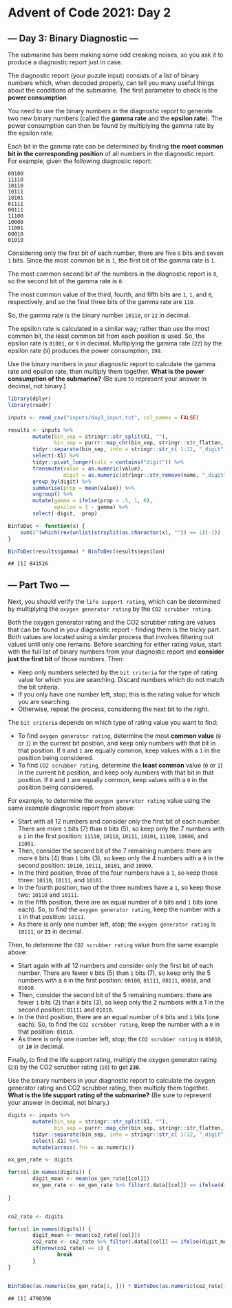 Advent of Code 2021: Day 2
================

## **— Day 3: Binary Diagnostic —**

The submarine has been making some odd creaking noises, so you ask it to
produce a diagnostic report just in case.

The diagnostic report (your puzzle input) consists of a list of binary
numbers which, when decoded properly, can tell you many useful things
about the conditions of the submarine. The first parameter to check is
the **power consumption**.

You need to use the binary numbers in the diagnostic report to generate
two new binary numbers (called the **gamma rate** and the **epsilon
rate**). The power consumption can then be found by multiplying the
gamma rate by the epsilon rate.

Each bit in the gamma rate can be determined by finding **the most
common bit in the corresponding position** of all numbers in the
diagnostic report. For example, given the following diagnostic report:

    00100
    11110
    10110
    10111
    10101
    01111
    00111
    11100
    10000
    11001
    00010
    01010

Considering only the first bit of each number, there are five `0` bits
and seven `1` bits. Since the most common bit is `1`, the first bit of
the gamma rate is `1`.

The most common second bit of the numbers in the diagnostic report is
`0`, so the second bit of the gamma rate is `0`.

The most common value of the third, fourth, and fifth bits are `1`, `1`,
and `0`, respectively, and so the final three bits of the gamma rate are
`110`.

So, the gamma rate is the binary number `10110`, or `22` in decimal.

The epsilon rate is calculated in a similar way; rather than use the
most common bit, the least common bit from each position is used. So,
the epsilon rate is `01001`, or `9` in decimal. Multiplying the gamma
rate (`22`) by the epsilon rate (`9`) produces the power consumption,
`198`.

Use the binary numbers in your diagnostic report to calculate the gamma
rate and epsilon rate, then multiply them together. **What is the power
consumption of the submarine?** (Be sure to represent your answer in
decimal, not binary.)

``` r
library(dplyr)
library(readr)

inputs <- read_csv("inputs/day3_input.txt", col_names = FALSE) 

results <- inputs %>% 
        mutate(bin_sep = stringr::str_split(X1, ""),
               bin_sep = purrr::map_chr(bin_sep, stringr::str_flatten, collapse = " ")) %>% 
        tidyr::separate(bin_sep, into = stringr::str_c( 1:12, "_digit")) %>% 
        select(-X1) %>% 
        tidyr::pivot_longer(cols = contains("digit")) %>% 
        transmute(value = as.numeric(value), 
                  digit = as.numeric(stringr::str_remove(name, "_digit"))) %>% 
        group_by(digit) %>% 
        summarise(prop = mean(value)) %>% 
        ungroup() %>% 
        mutate(gamma = ifelse(prop > .5, 1, 0), 
               epsilon = 1 - gamma) %>% 
        select(-digit, -prop)

BinToDec <- function(x) {
    sum(2^(which(rev(unlist(strsplit(as.character(x), "")) == 1))-1))
}

BinToDec(results$gamma) * BinToDec(results$epsilon)
```

    ## [1] 841526

## **— Part Two —**

Next, you should verify the `life support rating`, which can be
determined by multiplying the `oxygen generator rating` by the
`CO2 scrubber rating`.

Both the oxygen generator rating and the CO2 scrubber rating are values
that can be found in your diagnostic report - finding them is the tricky
part. Both values are located using a similar process that involves
filtering out values until only one remains. Before searching for either
rating value, start with the full list of binary numbers from your
diagnostic report and **consider just the first bit** of those numbers.
Then:

-   Keep only numbers selected by the `bit criteria` for the type of
    rating value for which you are searching. Discard numbers which do
    not match the bit criteria.
-   If you only have one number left, stop; this is the rating value for
    which you are searching.
-   Otherwise, repeat the process, considering the next bit to the
    right.

The `bit criteria` depends on which type of rating value you want to
find:

-   To find `oxygen generator rating`, determine the most **common
    value** (`0` or `1`) in the current bit position, and keep only
    numbers with that bit in that position. If `0` and `1` are equally
    common, keep values with a `1` in the position being considered.
-   To find `CO2 scrubber rating`, determine the **least common** value
    (`0` or `1`) in the current bit position, and keep only numbers with
    that bit in that position. If `0` and `1` are equally common, keep
    values with a `0` in the position being considered.

For example, to determine the `oxygen generator rating` value using the
same example diagnostic report from above:

-   Start with all 12 numbers and consider only the first bit of each
    number. There are more `1` bits (7) than `0` bits (5), so keep only
    the 7 numbers with a `1` in the first position: `11110`, `10110`,
    `10111`, `10101`, `11100`, `10000`, and `11001`.
-   Then, consider the second bit of the 7 remaining numbers: there are
    more `0` bits (4) than `1` bits (3), so keep only the 4 numbers with
    a `0` in the second position: `10110`, `10111`, `10101`, and
    `10000`.
-   In the third position, three of the four numbers have a `1`, so keep
    those three: `10110`, `10111`, and `10101`.
-   In the fourth position, two of the three numbers have a `1`, so keep
    those two: `10110` and `10111`.
-   In the fifth position, there are an equal number of `0` bits and `1`
    bits (one each). So, to find the `oxygen generator rating`, keep the
    number with a `1` in that position: `10111`.
-   As there is only one number left, stop; the
    `oxygen generator rating` is `10111`, or **`23`** in decimal.

Then, to determine the `CO2 scrubber rating` value from the same example
above:

-   Start again with all 12 numbers and consider only the first bit of
    each number. There are fewer `0` bits (5) than `1` bits (7), so keep
    only the 5 numbers with a `0` in the first position: `00100`,
    `01111`, `00111`, `00010`, and `01010`.
-   Then, consider the second bit of the 5 remaining numbers: there are
    fewer `1` bits (2) than `0` bits (3), so keep only the 2 numbers
    with a 1 in the second position: `01111` and `01010`.
-   In the third position, there are an equal number of `0` bits and `1`
    bits (one each). So, to find the `CO2 scrubber rating`, keep the
    number with a `0` in that position: `01010`.
-   As there is only one number left, stop; the `CO2 scrubber rating` is
    `01010`, or **`10`** in decimal.

Finally, to find the life support rating, multiply the oxygen generator
rating (`23`) by the CO2 scrubber rating (`10`) to get **`230`**.

Use the binary numbers in your diagnostic report to calculate the oxygen
generator rating and CO2 scrubber rating, then multiply them together.
**What is the life support rating of the submarine?** (Be sure to
represent your answer in decimal, not binary.)

``` r
digits <- inputs %>% 
        mutate(bin_sep = stringr::str_split(X1, ""),
               bin_sep = purrr::map_chr(bin_sep, stringr::str_flatten, collapse = " ")) %>% 
        tidyr::separate(bin_sep, into = stringr::str_c( 1:12, "_digit")) %>% 
        select(-X1) %>% 
        mutate(across(.fns = as.numeric))

ox_gen_rate <- digits

for(col in names(digits)) {
        digit_mean <- mean(ox_gen_rate[[col]])
        ox_gen_rate <- ox_gen_rate %>% filter(.data[[col]] == ifelse(digit_mean >= .5, 1, 0))
        
}


co2_rate <- digits

for(col in names(digits)) {
        digit_mean <- mean(co2_rate[[col]])
        co2_rate <- co2_rate %>% filter(.data[[col]] == ifelse(digit_mean >= .5, 0, 1))
        if(nrow(co2_rate) == 1) {
                break
        }
}


BinToDec(as.numeric(ox_gen_rate[1, ])) * BinToDec(as.numeric(co2_rate[1, ]))
```

    ## [1] 4790390
